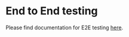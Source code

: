 # End to End testing

Please find documentation for E2E testing [here](../../docs/Test.md#end-to-end-testing).
